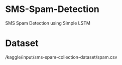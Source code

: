 # SMS-Spam-Detection
SMS Spam Detection using Simple LSTM

# Dataset
/kaggle/input/sms-spam-collection-dataset/spam.csv
